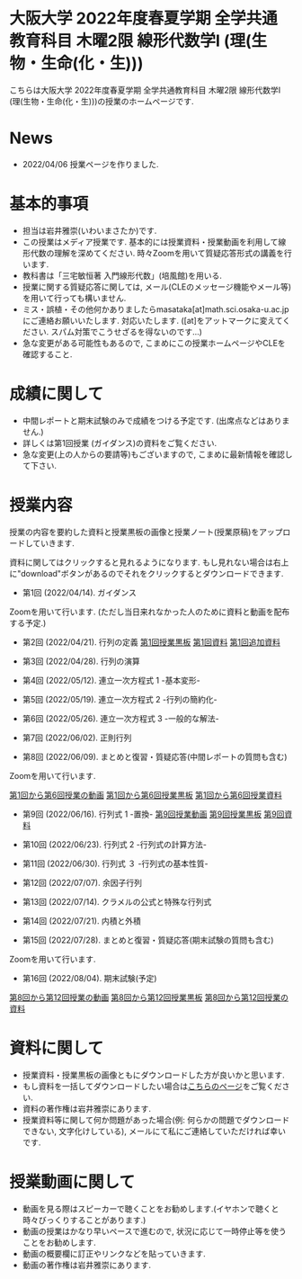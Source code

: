 
# 大阪大学 2022年度春夏学期 全学共通教育科目 木曜2限 線形代数学I (理(生物・生命(化・生)))

 こちらは大阪大学 2022年度春夏学期 全学共通教育科目 木曜2限 線形代数学I (理(生物・生命(化・生)))の授業のホームページです.

# News
- 2022/04/06 授業ページを作りました.

# 基本的事項

- 担当は岩井雅崇(いわいまさたか)です.
- この授業はメディア授業です. 基本的には授業資料・授業動画を利用して線形代数の理解を深めてください. 時々Zoomを用いて質疑応答形式の講義を行います.
- 教科書は「三宅敏恒著 入門線形代数」(培風館)を⽤いる.
- 授業に関する質疑応答に関しては, メール(CLEのメッセージ機能やメール等)を用いて行っても構いません. 
- ミス・誤植・その他何かありましたらmasataka[at]math.sci.osaka-u.ac.jpにご連絡お願いいたします. 対応いたします. ([at]をアットマークに変えてください. スパム対策でこうせざるを得ないのです...)
- 急な変更がある可能性もあるので, こまめにこの授業ホームページやCLEを確認すること.


# 成績に関して

- 中間レポートと期末試験のみで成績をつける予定です. (出席点などはありません.)
- 詳しくは第1回授業 (ガイダンス)の資料をご覧ください.
- 急な変更(上の人からの要請等)もございますので, こまめに最新情報を確認して下さい.

<!-- 
- (2021/08/09 更新) 皆様の成績を確定しました. 中間レポートと期末レポートの両方を出した人全員に単位を与えました.  

# 期末レポートについて
- 期末レポートの採点は終了しました. 正答率81%でした, 大変よくできていました.
- 期末レポートの解答はこちらです. [期末レポートの解答例](https://github.com/masataka123/2021_summer/blob/master/material/0_期末レポート解答例.pdf) 
- 期末レポートの問題のリンクはこちらです. [期末レポートの問題](https://github.com/masataka123/2021_summer/blob/master/material/0_期末レポート_2021s.pdf) 

# 中間レポートについて
- 中間レポートの採点は終了しました. 正答率82%でした, 大変よくできていました.
- 中間レポートの解答はこちらです. [中間レポートの解答例](https://github.com/masataka123/2021_summer/blob/master/material/0_中間レポート解答例.pdf) 
[中間レポートおまけ問題3の解答例](https://github.com/masataka123/2021_summer/blob/master/material/0_中間レポートおまけ3.ipynb) 
- 中間レポートの問題のリンクはこちらです. [中間レポートの問題](https://github.com/masataka123/2021_summer/blob/master/material/0_中間レポート_2021s.pdf) 

- 中間レポートの問題のリンクはこちらです. [中間レポートの問題](https://github.com/masataka123/2021_summer/blob/master/material/0_中間レポート_2021s.pdf) 
- WebClassにも同じものをアップロードしております. (ダウンロードできない場合や, レポート問題に文字化け等がある場合は私にメールしてくれれば対応いたします.)
- 締め切りは2021年6月8日 23時59分00秒 (日本標準時刻)です. WebClassでの提出をお願いします. (詳しくはレポートを見ること.) 
- レポートのファイルサイズは10MBまでにしてください.
- 授業や中間レポートの質疑応答を, 第7回授業(2021/6/1)に行います. WebClassにZoomのリンクを第7回授業までに貼っておきます.


現時点では中間レポートと期末試験で成績をつける予定ですが, 上の人に確認中です.
おそらく大丈夫ですが, 急な変更もございますので, このホームページで最新情報を確認して下さい.
他にも上の人からの要請等あった場合は変更がある可能性があるので, こまめに最新情報を確認して下さい.
-->


# 授業内容
授業の内容を要約した資料と授業黒板の画像と授業ノート(授業原稿)をアップロードしていきます.

資料に関してはクリックすると見れるようになります. もし見れない場合は右上に"download"ボタンがあるのでそれをクリックするとダウンロードできます.

- 第1回 (2022/04/14). ガイダンス

Zoomを用いて行います. (ただし当日来れなかった人のために資料と動画を配布する予定.)

- 第2回 (2022/04/21). 行列の定義
[第1回授業黒板](https://github.com/masataka123/2021_summer/blob/master/material/1_第一回授業黒板.pdf) [第1回資料](https://github.com/masataka123/2021_summer/blob/master/material/1_実数の定義と性質.pdf) [第1回追加資料](https://github.com/masataka123/2021_summer/blob/master/material/1_追加資料_極限.pdf)

- 第3回 (2022/04/28). 行列の演算

- 第4回 (2022/05/12). 連立一次方程式 1 -基本変形-

- 第5回 (2022/05/19). 連立一次方程式 2 -行列の簡約化-

- 第6回 (2022/05/26). 連立一次方程式 3 -一般的な解法-

- 第7回 (2022/06/02). 正則行列

- 第8回 (2022/06/09). まとめと復習・質疑応答(中間レポートの質問も含む) 

Zoomを用いて行います.

[第1回から第6回授業の動画](https://www.youtube.com/playlist?list=PLZDOK-K3OuvC0torHeC_jqZCwp1q1T0Qg)
[第1回から第6回授業黒板](https://github.com/masataka123/2021_summer/blob/master/material/0_第一回から第六回の授業黒板.pdf)
[第1回から第6回授業資料](https://github.com/masataka123/2021_summer/blob/master/material/0_第一回から第六回の資料.pdf)


- 第9回 (2022/06/16). 行列式 1 -置換-
 [第9回授業動画](https://www.youtube.com/watch?v=8PZ9Fdob2HE) [第9回授業黒板](https://github.com/masataka123/2021_summer/blob/master/material/9_第九回授業黒板.pdf) [第9回資料](https://github.com/masataka123/2021_summer/blob/master/material/9_積分の性質.pdf) 

- 第10回 (2022/06/23). 行列式 2 -行列式の計算方法-

- 第11回 (2022/06/30). 行列式 ３ -行列式の基本性質-

- 第12回 (2022/07/07). 余因子行列

- 第13回 (2022/07/14). クラメルの公式と特殊な行列式

- 第14回 (2022/07/21). 内積と外積

- 第15回 (2022/07/28). まとめと復習・質疑応答(期末試験の質問も含む)

Zoomを用いて行います.

- 第16回 (2022/08/04). 期末試験(予定)

[第8回から第12回授業の動画](https://www.youtube.com/playlist?list=PLZDOK-K3OuvDpXKHjdAxJUy5ts6HPCeoB)
[第8回から第12回授業黒板](https://github.com/masataka123/2021_summer/blob/master/material/0_第八回から第十二回の授業黒板.pdf)
[第8回から第12回授業の資料](https://github.com/masataka123/2021_summer/blob/master/material/0_第八回から第十二回の資料.pdf)


# 資料に関して

- 授業資料・授業黒板の画像ともにダウンロードした方が良いかと思います.
- もし資料を一括してダウンロードしたい場合は[こちらのページ](https://github.com/masataka123/2021_summer/tree/master/material)をご覧ください.
- 資料の著作権は岩井雅崇にあります. 
- 授業資料等に関して何か問題があった場合(例: 何らかの問題でダウンロードできない, 文字化けしている), メールにて私にご連絡していただければ幸いです.

# 授業動画に関して
- 動画を見る際はスピーカーで聴くことをお勧めします.(イヤホンで聴くと時々びっくりすることがあります.)
- 動画の授業はかなり早いペースで進むので, 状況に応じて一時停止等を使うことをお勧めします.
- 動画の概要欄に訂正やリンクなどを貼っていきます.
- 動画の著作権は岩井雅崇にあります.

<!-- 
# その他 
(2020/11/16 時点) 
 ~~のホームページ上で授業資料を見ると日本語が表示されない現象が見られます. 
おそらくgithubの方に問題があるようで, 現状で打つ手はありません. (twitterで調べてみると, 同様の現象があって困っている人がいました. slideshareでも同様の問題が生じていたこともあり, それと同じらしいです. 文字コードによる問題?)
もし何か改善策を知っている方は, メールにてご連絡していただければ幸いです.~~

# 成績の付け方の補足. 
中間レポートと期末レポートでつける予定ですが, 一応上の人にまだ確認中です.
おそらく大丈夫ですが, 急な変更もございますので, このホームページで最新情報を確認して下さい.
他にも上の人からの要請等あった場合は変更がある可能性があるので, こまめに最新情報を確認して下さい.
-->
